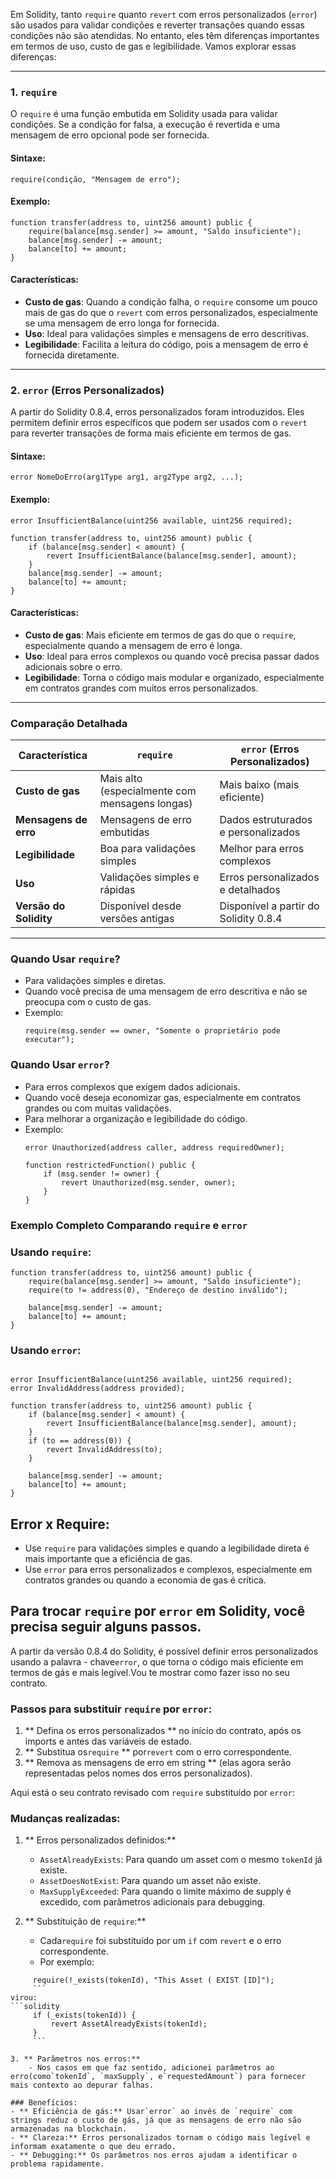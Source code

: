 Em Solidity, tanto `require` quanto `revert` com erros personalizados (`error`) são usados para validar condições e reverter transações quando essas condições não são atendidas. No entanto, eles têm diferenças importantes em termos de uso, custo de gas e legibilidade. Vamos explorar essas diferenças:

---

### 1. **`require`**
O `require` é uma função embutida em Solidity usada para validar condições. Se a condição for falsa, a execução é revertida e uma mensagem de erro opcional pode ser fornecida.

#### Sintaxe:
```solidity
require(condição, "Mensagem de erro");
```

#### Exemplo:
```solidity
function transfer(address to, uint256 amount) public {
    require(balance[msg.sender] >= amount, "Saldo insuficiente");
    balance[msg.sender] -= amount;
    balance[to] += amount;
}
```

#### Características:
- **Custo de gas**: Quando a condição falha, o `require` consome um pouco mais de gas do que o `revert` com erros personalizados, especialmente se uma mensagem de erro longa for fornecida.
- **Uso**: Ideal para validações simples e mensagens de erro descritivas.
- **Legibilidade**: Facilita a leitura do código, pois a mensagem de erro é fornecida diretamente.

---

### 2. **`error` (Erros Personalizados)**
A partir do Solidity 0.8.4, erros personalizados foram introduzidos. Eles permitem definir erros específicos que podem ser usados com o `revert` para reverter transações de forma mais eficiente em termos de gas.

#### Sintaxe:
```solidity
error NomeDoErro(arg1Type arg1, arg2Type arg2, ...);
```

#### Exemplo:
```solidity
error InsufficientBalance(uint256 available, uint256 required);

function transfer(address to, uint256 amount) public {
    if (balance[msg.sender] < amount) {
        revert InsufficientBalance(balance[msg.sender], amount);
    }
    balance[msg.sender] -= amount;
    balance[to] += amount;
}
```

#### Características:
- **Custo de gas**: Mais eficiente em termos de gas do que o `require`, especialmente quando a mensagem de erro é longa.
- **Uso**: Ideal para erros complexos ou quando você precisa passar dados adicionais sobre o erro.
- **Legibilidade**: Torna o código mais modular e organizado, especialmente em contratos grandes com muitos erros personalizados.

---

### Comparação Detalhada

| Característica               | `require`                          | `error` (Erros Personalizados)       |
|------------------------------|------------------------------------|--------------------------------------|
| **Custo de gas**             | Mais alto (especialmente com mensagens longas) | Mais baixo (mais eficiente)          |
| **Mensagens de erro**        | Mensagens de erro embutidas        | Dados estruturados e personalizados  |
| **Legibilidade**             | Boa para validações simples        | Melhor para erros complexos          |
| **Uso**                      | Validações simples e rápidas       | Erros personalizados e detalhados    |
| **Versão do Solidity**       | Disponível desde versões antigas   | Disponível a partir do Solidity 0.8.4|

---

### Quando Usar `require`?
- Para validações simples e diretas.
- Quando você precisa de uma mensagem de erro descritiva e não se preocupa com o custo de gas.
- Exemplo:
  ```solidity
  require(msg.sender == owner, "Somente o proprietário pode executar");
  ```

### Quando Usar `error`?
- Para erros complexos que exigem dados adicionais.
- Quando você deseja economizar gas, especialmente em contratos grandes ou com muitas validações.
- Para melhorar a organização e legibilidade do código.
- Exemplo:
  ```solidity
  error Unauthorized(address caller, address requiredOwner);

  function restrictedFunction() public {
      if (msg.sender != owner) {
          revert Unauthorized(msg.sender, owner);
      }
  }
  ```

### Exemplo Completo Comparando `require` e `error`

### Usando `require`:

```solidity
function transfer(address to, uint256 amount) public {
    require(balance[msg.sender] >= amount, "Saldo insuficiente");
    require(to != address(0), "Endereço de destino inválido");

    balance[msg.sender] -= amount;
    balance[to] += amount;
}
```

### Usando `error`:

```solidity

error InsufficientBalance(uint256 available, uint256 required);
error InvalidAddress(address provided);

function transfer(address to, uint256 amount) public {
    if (balance[msg.sender] < amount) {
        revert InsufficientBalance(balance[msg.sender], amount);
    }
    if (to == address(0)) {
        revert InvalidAddress(to);
    }

    balance[msg.sender] -= amount;
    balance[to] += amount;
}
```

## Error x Require:

- Use `require` para validações simples e quando a legibilidade direta é mais importante que a eficiência de gas.
- Use `error` para erros personalizados e complexos, especialmente em contratos grandes ou quando a economia de gas é crítica.


## Para trocar `require` por `error` em Solidity, você precisa seguir alguns passos. 

A partir da versão 0.8.4 do Solidity, é possível definir erros personalizados usando a palavra - chave`error`,
    o que torna o código mais eficiente em termos de gás e mais legível.Vou te mostrar como fazer isso no seu contrato.

### Passos para substituir `require` por `error`:

1. ** Defina os erros personalizados ** no início do contrato, após os imports e antes das variáveis de estado.
2. ** Substitua os`require` ** por`revert` com o erro correspondente.
3. ** Remova as mensagens de erro em string ** (elas agora serão representadas pelos nomes dos erros personalizados).

Aqui está o seu contrato revisado com `require` substituído por `error`:


### Mudanças realizadas:
1. ** Erros personalizados definidos:**
    - `AssetAlreadyExists`: Para quando um asset com o mesmo `tokenId` já existe.
   - `AssetDoesNotExist`: Para quando um asset não existe.
   - `MaxSupplyExceeded`: Para quando o limite máximo de supply é excedido, com parâmetros adicionais para debugging.

2. ** Substituição de `require`:**
    - Cada`require` foi substituído por um `if` com `revert` e o erro correspondente.
   - Por exemplo:
```solidity
     require(!_exists(tokenId), "This Asset ( EXIST [ID]");
     ```
virou:
```solidity
     if (_exists(tokenId)) {
         revert AssetAlreadyExists(tokenId);
     }
     ```

3. ** Parâmetros nos erros:**
    - Nos casos em que faz sentido, adicionei parâmetros ao erro(como`tokenId`, `maxSupply`, e`requestedAmount`) para fornecer mais contexto ao depurar falhas.

### Benefícios:
- ** Eficiência de gás:** Usar`error` ao invés de `require` com strings reduz o custo de gás, já que as mensagens de erro não são armazenadas na blockchain.
- ** Clareza:** Erros personalizados tornam o código mais legível e informam exatamente o que deu errado.
- ** Debugging:** Os parâmetros nos erros ajudam a identificar o problema rapidamente.
